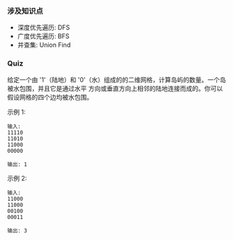 
### 涉及知识点
- 深度优先遍历: DFS
- 广度优先遍历: BFS
- 并查集: Union Find


### Quiz
给定一个由 '1'（陆地）和 '0'（水）组成的的二维网格，计算岛屿的数量。一个岛被水包围，并且它是通过水平
方向或垂直方向上相邻的陆地连接而成的。你可以假设网格的四个边均被水包围。

示例 1:

```
输入:
11110
11010
11000
00000

输出: 1
```

示例 2:
```
输入:
11000
11000
00100
00011

输出: 3
```
